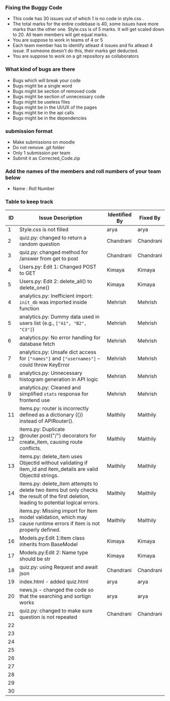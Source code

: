 ### Fixing the Buggy Code

- This code has 30 issues out of which 1 is no code in style.css . 
- The total marks for the entire codebase is 40, some issues have more marks than the other one. Style.css is of 5 marks. It will get scaled down to 20. All team members will get equal marks.
- You are suppose to work in teams of 4 or 5
- Each team member has to identify atleast 4 issues and fix atleast 4 issue. If someone doesn't do this, their marks get deducted.
- You are suppose to work on a git repository as collaborators

### What kind of bugs are there

- Bugs which will break your code
- Bugs might be a single word
- Bugs might be section of removed code
- Bugs might be section of unnecessary code
- Bugs might be useless files
- Bugs might be in the UI/UX of the pages
- Bugs might be in the api calls
- Bugs might be in the dependencies  

### submission format

- Make submissions on moodle
- Do not remove .git folder 
- Only 1 submission per team
- Submit it as Corrected_Code.zip

### Add the names of the members and roll numbers of your team below

- Name : Roll Number

### Table to keep track

| ID  | Issue Description                        | Identified By | Fixed By     |
|-----|------------------------------------------|---------------|--------------|
| 1   | Style.css is not filled                                    |         arya |     arya     |
| 2   | quiz.py: changed to return a random question | Chandrani   | Chandrani       |
| 3   | quiz.py: changed method for /answer from get to post    | Chandrani        | Chandrani             |
| 4   | Users.py: Edit 1: Changed POST to GET    | Kimaya        |  Kimaya      |
| 5   | Users.py: Edit 2: delete_all() to delete_one()| Kimaya   |  Kimaya      |
| 4   | analytics.py: Inefficient import: `init_db` was imported inside function                        | Mehrish       | Mehrish      |
| 5   | analytics.py: Dummy data used in users list (e.g., `["A1", "B2", "C3"]`)                         | Mehrish       | Mehrish      |
| 6   | analytics.py: No error handling for database fetch                                               | Mehrish       | Mehrish      |
| 7   | analytics.py: Unsafe dict access for `["names"]` and `["usernames"]` – could throw KeyError      | Mehrish       | Mehrish      |
| 8   | analytics.py: Unnecessary histogram generation in API logic                                      | Mehrish       | Mehrish      |
| 9   | analytics.py: Cleaned and simplified `stats` response for frontend use                           | Mehrish       | Mehrish      |
| 11  | items.py: router is incorrectly defined as a dictionary ({}) instead of APIRouter().                                        | Maithily              | Maithily             |
| 12  | items.py: Duplicate @router.post("/") decorators for create_item, causing route conflicts.                                         | Maithily               | Maithily             |
| 13  | items.py: delete_item uses ObjectId without validating if item_id and item_details are valid ObjectId strings.                                        | Maithily              | Maithily             |
| 14  | items.py: delete_item attempts to delete two items but only checks the result of the first deletion, leading to potential logical errors.                                         | Maithily               | Maithily             |
| 15  | items.py: Missing import for Item model validation, which may cause runtime errors if Item is not properly defined.                                         | Maithily              | Maithily             |
| 16  | Models.py:Edit 1:Item class inherits from BaseModel | Kimaya            | Kimaya           |
| 17  | Models.py:Edit 2: Name type should be str|Kimaya             |   Kimaya           |
| 18  | quiz.py: using Request and await json | Chandrani            | Chandrani             |
| 19  |  index.html    - added quiz.html                   |  arya             |    arya          |
| 20  |  news.js - changed the code so that the searching and sortign works      |        arya       |     arya         |
| 21  | quiz.py: changed to make sure question is not repeated                                            |  Chandrani           | Chandrani             |
| 22  |                                          |               |              |
| 23  |                                          |               |              |
| 24  |                                          |               |              |
| 25  |                                          |               |              |
| 26  |                                          |               |              |
| 27  |                                          |               |              |
| 28  |                                          |               |              |
| 29  |                                          |               |              |
| 30  |                                          |               |              |
